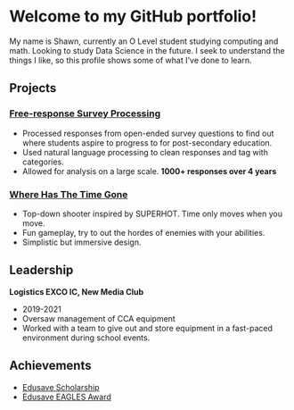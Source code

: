 # Welcome to my GitHub portfolio!
My name is Shawn, currently an O Level student studying computing and math. Looking to study Data Science in the future. I seek to understand the things I like, so this profile shows some of what I've done to learn.

## Projects
### [Free-response Survey Processing](https://github.com/cereal-is-a-soup/Open-ended-Response-Processing)

 - Processed responses from open-ended survey questions to find out where students aspire to progress to for post-secondary education.
 - Used natural language processing to clean responses and tag with categories.
 - Allowed for analysis on a large scale. **1000+ responses over 4 years**

### [Where Has The Time Gone](https://github.com/cereal-is-a-soup/WhereHasTheTimeGone)
- Top-down shooter inspired by SUPERHOT. Time only moves when you move.
- Fun gameplay, try to out the hordes of enemies with your abilities.
- Simplistic but immersive design.

## Leadership
**Logistics EXCO IC, New Media Club**
- 2019-2021
- Oversaw management of CCA equipment
- Worked with a team to give out and store equipment in a fast-paced environment during school events.

## Achievements
- [Edusave Scholarship](https://raw.githubusercontent.com/cereal-is-a-soup/cereal-is-a-soup/main/EdusaveScholarship.jpg)
- [Edusave EAGLES Award](https://raw.githubusercontent.com/cereal-is-a-soup/cereal-is-a-soup/main/EAGLES.jpg)
